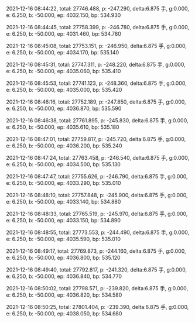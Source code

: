 2021-12-16 08:44:22, total: 27746.488, p: -247.290, delta:6.875 手, g:0.000, e: 6.250, b: -50.000, ep: 4032.150, bp: 534.930

2021-12-16 08:44:45, total: 27758.399, p: -246.780, delta:6.875 手, g:0.000, e: 6.250, b: -50.000, ep: 4031.460, bp: 534.780

2021-12-16 08:45:08, total: 27753.151, p: -246.950, delta:6.875 手, g:0.000, e: 6.250, b: -50.000, ep: 4034.170, bp: 535.140

2021-12-16 08:45:31, total: 27747.311, p: -248.220, delta:6.875 手, g:0.000, e: 6.250, b: -50.000, ep: 4035.060, bp: 535.410

2021-12-16 08:45:53, total: 27741.123, p: -248.360, delta:6.875 手, g:0.000, e: 6.250, b: -50.000, ep: 4035.000, bp: 535.420

2021-12-16 08:46:16, total: 27752.189, p: -247.850, delta:6.875 手, g:0.000, e: 6.250, b: -50.000, ep: 4036.870, bp: 535.590

2021-12-16 08:46:38, total: 27761.895, p: -245.830, delta:6.875 手, g:0.000, e: 6.250, b: -50.000, ep: 4035.610, bp: 535.180

2021-12-16 08:47:01, total: 27759.817, p: -245.720, delta:6.875 手, g:0.000, e: 6.250, b: -50.000, ep: 4036.200, bp: 535.240

2021-12-16 08:47:24, total: 27763.458, p: -246.540, delta:6.875 手, g:0.000, e: 6.250, b: -50.000, ep: 4034.500, bp: 535.130

2021-12-16 08:47:47, total: 27755.626, p: -246.790, delta:6.875 手, g:0.000, e: 6.250, b: -50.000, ep: 4033.290, bp: 535.010

2021-12-16 08:48:10, total: 27757.848, p: -245.900, delta:6.875 手, g:0.000, e: 6.250, b: -50.000, ep: 4033.140, bp: 534.880

2021-12-16 08:48:33, total: 27765.519, p: -245.970, delta:6.875 手, g:0.000, e: 6.250, b: -50.000, ep: 4033.150, bp: 534.890

2021-12-16 08:48:55, total: 27773.553, p: -244.490, delta:6.875 手, g:0.000, e: 6.250, b: -50.000, ep: 4035.590, bp: 535.010

2021-12-16 08:49:17, total: 27769.873, p: -244.160, delta:6.875 手, g:0.000, e: 6.250, b: -50.000, ep: 4036.800, bp: 535.120

2021-12-16 08:49:40, total: 27792.817, p: -241.320, delta:6.875 手, g:0.000, e: 6.250, b: -50.000, ep: 4036.840, bp: 534.770

2021-12-16 08:50:02, total: 27798.571, p: -239.820, delta:6.875 手, g:0.000, e: 6.250, b: -50.000, ep: 4036.820, bp: 534.580

2021-12-16 08:50:25, total: 27801.404, p: -239.390, delta:6.875 手, g:0.000, e: 6.250, b: -50.000, ep: 4038.050, bp: 534.680